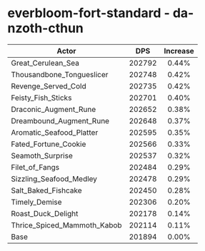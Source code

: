 # everbloom-fort-standard - da-nzoth-cthun
| Actor | DPS | Increase |
|---|:---:|:---:|
|Great_Cerulean_Sea|202792|0.44%|
|Thousandbone_Tongueslicer|202748|0.42%|
|Revenge_Served_Cold|202735|0.42%|
|Feisty_Fish_Sticks|202701|0.40%|
|Draconic_Augment_Rune|202652|0.38%|
|Dreambound_Augment_Rune|202648|0.37%|
|Aromatic_Seafood_Platter|202595|0.35%|
|Fated_Fortune_Cookie|202566|0.33%|
|Seamoth_Surprise|202537|0.32%|
|Filet_of_Fangs|202484|0.29%|
|Sizzling_Seafood_Medley|202478|0.29%|
|Salt_Baked_Fishcake|202450|0.28%|
|Timely_Demise|202306|0.20%|
|Roast_Duck_Delight|202178|0.14%|
|Thrice_Spiced_Mammoth_Kabob|202114|0.11%|
|Base|201894|0.00%|
